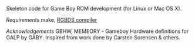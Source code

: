 Skeleton code for Game Boy ROM development (for Linux or Mac OS X).

*Requirements*
make, [RGBDS compiler](https://github.com/bentley/rgbds)

*Acknowledgements*
GBHW, MEMEORY - Gameboy Hardware definitions for GALP by GABY. Inspired from work done by Carsten Sorensen & others.


